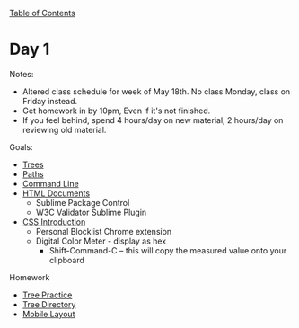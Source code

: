 [Table of Contents](/README.md)

# Day 1

Notes:
* Altered class schedule for week of May 18th. No class Monday, class on Friday instead.
* Get homework in by 10pm, Even if it's not finished.
* If you feel behind, spend 4 hours/day on new material, 2 hours/day on reviewing old material.

Goals:
* [Trees](/trees/README.md)
* [Paths](/paths/README.md)
* [Command Line](/command-line/README.md)
* [HTML Documents](/html-documents/README.md)
	* Sublime Package Control
	* W3C Validator Sublime Plugin
* [CSS Introduction](/css-introduction/README.md)
	* Personal Blocklist Chrome extension
	* Digital Color Meter - display as hex
		* Shift-Command-C – this will copy the measured value onto your clipboard

Homework
* [Tree Practice](https://github.com/TIY-Austin-Front-End-Engineering/tree-practice)
* [Tree Directory](https://github.com/TIY-Austin-Front-End-Engineering/tree-directory)
* [Mobile Layout](https://github.com/TIY-Austin-Front-End-Engineering/mobile-layout-1)